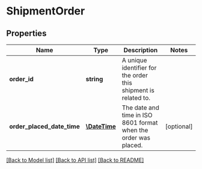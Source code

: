 # ShipmentOrder

## Properties
Name | Type | Description | Notes
------------ | ------------- | ------------- | -------------
**order_id** | **string** | A unique identifier for the order this shipment is related to. | 
**order_placed_date_time** | [**\DateTime**](\DateTime.md) | The date and time in ISO 8601 format when the order was placed. | [optional] 

[[Back to Model list]](../../README.md#documentation-for-models) [[Back to API list]](../../README.md#documentation-for-api-endpoints) [[Back to README]](../../README.md)

